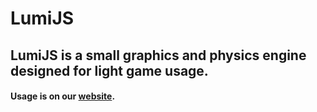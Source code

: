 # LumiJS
## LumiJS is a small graphics and physics engine designed for light game usage.
#### Usage is on our [website](https://lumi.js.org).
